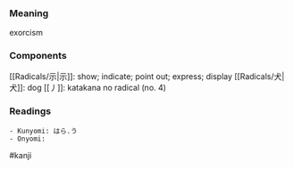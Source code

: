 ### Meaning

exorcism

### Components

[[Radicals/示|示]]: show; indicate; point out; express; display [[Radicals/犬|犬]]: dog [[丿]]: katakana no radical (no. 4)

### Readings

```
- Kunyomi: はら.う
- Onyomi: 
```

#kanji